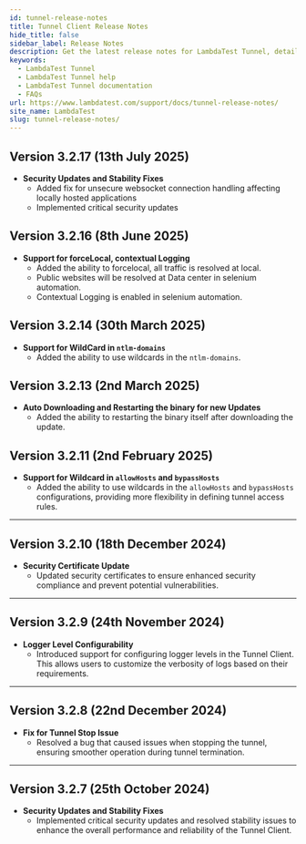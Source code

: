 ```yaml
---
id: tunnel-release-notes
title: Tunnel Client Release Notes
hide_title: false
sidebar_label: Release Notes
description: Get the latest release notes for LambdaTest Tunnel, detailing the latest features, fixes, and improvements for secure and seamless testing.
keywords:
  - LambdaTest Tunnel
  - LambdaTest Tunnel help
  - LambdaTest Tunnel documentation
  - FAQs
url: https://www.lambdatest.com/support/docs/tunnel-release-notes/
site_name: LambdaTest
slug: tunnel-release-notes/
---
```


<script type="application/ld+json"
      dangerouslySetInnerHTML={{ __html: JSON.stringify({
       "@context": "https://schema.org",
        "@type": "BreadcrumbList",
        "itemListElement": [{
          "@type": "ListItem",
          "position": 1,
          "name": "Home",
          "item": "https://www.lambdatest.com"
        },{
          "@type": "ListItem",
          "position": 2,
          "name": "Support",
          "item": "https://www.lambdatest.com/support/docs/"
        },{
          "@type": "ListItem",
          "position": 3,
          "name": "Release Notes",
          "item": "https://www.lambdatest.com/support/docs/tunel-release-notes/"
        }]
      })
    }}
></script>

## Version 3.2.17 (13th July 2025)
- **Security Updates and Stability Fixes**
  - Added fix for unsecure websocket connection handling affecting locally hosted applications
  - Implemented critical security updates

## Version 3.2.16 (8th June 2025)
- **Support for forceLocal, contextual Logging**
  - Added the ability to forcelocal, all traffic is resolved at local.
  - Public websites will be resolved at Data center in selenium automation.
  - Contextual Logging is enabled in selenium automation.

## Version 3.2.14 (30th March 2025)
- **Support for WildCard in `ntlm-domains`**
  - Added the ability to use wildcards in the `ntlm-domains`.

## Version 3.2.13 (2nd March 2025)
- **Auto Downloading and Restarting the binary for new Updates**
  - Added the ability to restarting the binary itself after downloading the update.

## Version 3.2.11 (2nd February 2025)
- **Support for Wildcard in `allowHosts` and `bypassHosts`**
  - Added the ability to use wildcards in the `allowHosts` and `bypassHosts` configurations, providing more flexibility in defining tunnel access rules.

---

## Version 3.2.10 (18th December 2024)
- **Security Certificate Update**
  - Updated security certificates to ensure enhanced security compliance and prevent potential vulnerabilities.

---

## Version 3.2.9 (24th November 2024)
- **Logger Level Configurability**
  - Introduced support for configuring logger levels in the Tunnel Client. This allows users to customize the verbosity of logs based on their requirements.

---

## Version 3.2.8 (22nd December 2024)
- **Fix for Tunnel Stop Issue**
  - Resolved a bug that caused issues when stopping the tunnel, ensuring smoother operation during tunnel termination.

---

## Version 3.2.7 (25th October 2024)
- **Security Updates and Stability Fixes**
  - Implemented critical security updates and resolved stability issues to enhance the overall performance and reliability of the Tunnel Client.